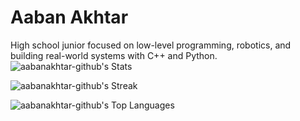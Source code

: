 # Aaban Akhtar

High school junior focused on low-level programming, robotics, and building real-world systems with C++ and Python.
![aabanakhtar-github's Stats](https://github-readme-stats.vercel.app/api?username=aabanakhtar-github&theme=vue-dark&show_icons=true&hide_border=true&count_private=true)

![aabanakhtar-github's Streak](https://github-readme-streak-stats.herokuapp.com/?user=aabanakhtar-github&theme=vue-dark&hide_border=true)

![aabanakhtar-github's Top Languages](https://github-readme-stats.vercel.app/api/top-langs/?username=aabanakhtar-github&theme=vue-dark&show_icons=true&hide_border=true&layout=compact)
